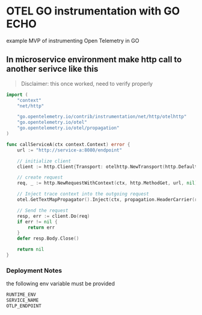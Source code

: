 # OTEL GO instrumentation with GO ECHO

example MVP of instrumenting Open Telemetry in GO

## In microservice environment make http call to another serivce like this

> Disclaimer: this once worked, need to verify properly

```go
import (
	"context"
	"net/http"

	"go.opentelemetry.io/contrib/instrumentation/net/http/otelhttp"
	"go.opentelemetry.io/otel"
	"go.opentelemetry.io/otel/propagation"
)

func callServiceA(ctx context.Context) error {
	url := "http://service-a:8080/endpoint"

	// initialize client
	client := http.Client{Transport: otelhttp.NewTransport(http.DefaultTransport)}

	// create request
	req, _ := http.NewRequestWithContext(ctx, http.MethodGet, url, nil)

	// Inject trace context into the outgoing request
	otel.GetTextMapPropagator().Inject(ctx, propagation.HeaderCarrier(req.Header))

	// Send the request
	resp, err := client.Do(req)
	if err != nil {
		return err
	}
	defer resp.Body.Close()

	return nil
}
```

### Deployment Notes

the following env variable must be provided
```sh
RUNTIME_ENV
SERVICE_NAME
OTLP_ENDPOINT
```

